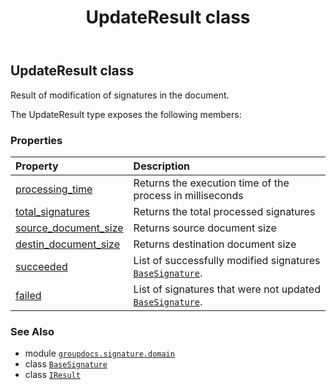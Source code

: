 ﻿---
title: UpdateResult class
second_title: GroupDocs.Signature for Python via .NET API References
description: 
type: docs
url: /python-net/groupdocs.signature.domain/updateresult/
is_root: false
weight: 510
---

## UpdateResult class

Result of modification of signatures in the document.



The UpdateResult type exposes the following members:

### Properties
| Property | Description |
| :- | :- |
| [processing_time](/signature/python-net/groupdocs.signature.domain/updateresult/processing_time) | Returns the execution time of the process in milliseconds |
| [total_signatures](/signature/python-net/groupdocs.signature.domain/updateresult/total_signatures) | Returns the total processed signatures |
| [source_document_size](/signature/python-net/groupdocs.signature.domain/updateresult/source_document_size) | Returns source document size |
| [destin_document_size](/signature/python-net/groupdocs.signature.domain/updateresult/destin_document_size) | Returns destination document size |
| [succeeded](/signature/python-net/groupdocs.signature.domain/updateresult/succeeded) | List of successfully modified signatures [`BaseSignature`](/signature/python-net/groupdocs.signature.domain/basesignature). |
| [failed](/signature/python-net/groupdocs.signature.domain/updateresult/failed) | List of signatures that were not updated [`BaseSignature`](/signature/python-net/groupdocs.signature.domain/basesignature). |



### See Also
* module [`groupdocs.signature.domain`](..)
* class [`BaseSignature`](/signature/python-net/groupdocs.signature.domain/basesignature)
* class [`IResult`](/signature/python-net/groupdocs.signature.domain/iresult)
